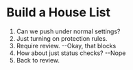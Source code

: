 Build a House List
==================

1. Can we push under normal settings?
2. Just turning on protection rules.
3. Require review. --Okay, that blocks
4. How about just status checks? --Nope
5. Back to review.
